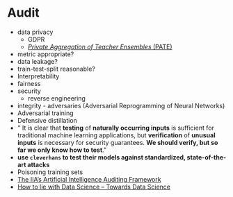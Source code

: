 # Audit

* data privacy
  * GDPR
  * [_Private Aggregation of Teacher Ensembles_ \(PATE\)](http://www.cleverhans.io/privacy/2018/04/29/privacy-and-machine-learning.html)
* metric appropriate?
* data leakage?
* train-test-split reasonable?
* Interpretability
* fairness
* security
  * reverse engineering
*  integrity - adversaries \(Adversarial Reprogramming of Neural Networks\)
  * Adversarial training
  * Defensive distillation
  * " It is clear that **testing** of **naturally occurring inputs** is sufficient for traditional machine learning applications, but **verification** of **unusual inputs** is necessary for security guarantees. **We should verify, but so far we only know how to test**."
  *  **use `cleverhans` to test their models against standardized, state-of-the-art attacks**
* Poisoning training sets
* [The IIA’s Artificial Intelligence Auditing Framework](https://na.theiia.org/periodicals/Public%20Documents/GPI-Artificial-Intelligence-Part-III.pdf)
* [How to lie with Data Science – Towards Data Science](https://towardsdatascience.com/how-to-lie-with-data-science-5090f3891d9c)



